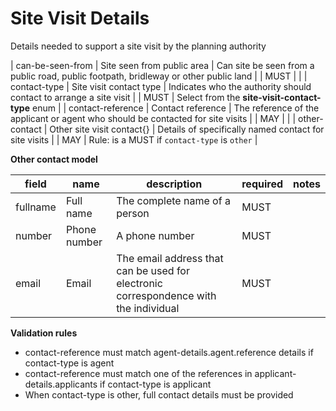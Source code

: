 # Site Visit Details

Details needed to support a site visit by the planning authority


| can-be-seen-from | Site seen from public area | Can site be seen from a public road, public footpath, bridleway or other public land |  | MUST |  |
| contact-type | Site visit contact type | Indicates who the authority should contact to arrange a site visit |  | MUST | Select from the **site-visit-contact-type** enum |
| contact-reference | Contact reference | The reference of the applicant or agent who should be contacted for site visits |  | MAY |  |
| other-contact | Other site visit contact{} | Details of specifically named contact for site visits |  | MAY | Rule: is a MUST if `contact-type` is `other` |


**Other contact model**

field | name | description | required | notes
-- | -- | -- | -- | --
fullname | Full name | The complete name of a person | MUST | 
number | Phone number | A phone number | MUST | 
email | Email | The email address that can be used for electronic correspondence with the individual | MUST | 

**Validation rules**

- contact-reference must match agent-details.agent.reference details if contact-type is agent
- contact-reference must match one of the references in applicant-details.applicants if contact-type is applicant
- When contact-type is other, full contact details must be provided